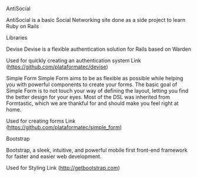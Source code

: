 AntiSocial

AntiSocial is a basic Social Networking site done as a side project to learn Ruby on Rails

Libraries

Devise
Devise is a flexible authentication solution for Rails based on Warden

Used for quickly creating an authentication system
Link (https://github.com/plataformatec/devise)

Simple Form
Simple Form aims to be as flexible as possible while helping you with powerful components to create your forms. The basic goal of Simple Form is to not touch your way of defining the layout, letting you find the better design for your eyes. Most of the DSL was inherited from Formtastic, which we are thankful for and should make you feel right at home.

Used for creating forms
Link (https://github.com/plataformatec/simple_form)

Bootstrap

Bootstrap, a sleek, intuitive, and powerful mobile first front-end framework for faster and easier web development.

Used for Styling
Link (http://getbootstrap.com)

